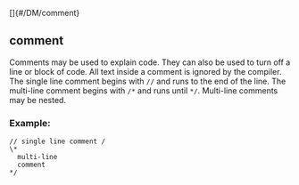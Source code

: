 []{#/DM/comment}
## comment
Comments may be used to explain code. They can also be used to turn off
a line or block of code. All text inside a comment is ignored by the
compiler.
The single line comment begins with `//` and runs to the end of the
line.
The multi-line comment begins with `/*` and runs until `*/`.
Multi-line comments may be nested.
### Example:
```
// single line comment /
\*
  multi-line
  comment
*/
```
